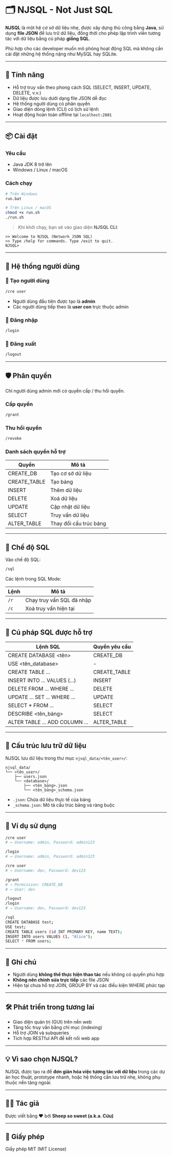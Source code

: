 # 🗂️ NJSQL - Not Just SQL

**NJSQL** là một hệ cơ sở dữ liệu nhẹ, được xây dựng thủ công bằng **Java**, sử dụng **file JSON** để lưu trữ dữ liệu, đồng thời cho phép lập trình viên tương tác với dữ liệu bằng cú pháp **giống SQL**.

Phù hợp cho các developer muốn mô phỏng hoạt động SQL mà không cần cài đặt những hệ thống nặng như MySQL hay SQLite.

---

## 🚀 Tính năng

- Hỗ trợ truy vấn theo phong cách SQL (SELECT, INSERT, UPDATE, DELETE, v.v.)
- Dữ liệu được lưu dưới dạng file JSON dễ đọc
- Hệ thống người dùng có phân quyền
- Giao diện dòng lệnh (CLI) có lịch sử lệnh
- Hoạt động hoàn toàn offline tại `localhost:2801`

---

## 📦 Cài đặt

### Yêu cầu
- Java JDK 8 trở lên
- Windows / Linux / macOS

### Cách chạy
```bash
# Trên Windows
run.bat

# Trên Linux / macOS
chmod +x run.sh
./run.sh
```

> Khi khởi chạy, bạn sẽ vào giao diện **NJSQL CLI**:
```
>> Welcome to NJSQL (Network JSON SQL)
>> Type /help for commands. Type /exit to quit.
NJSQL>
```

---

## 🔐 Hệ thống người dùng

### 👤 Tạo người dùng
```bash
/cre user
```
- Người dùng đầu tiên được tạo là **admin**
- Các người dùng tiếp theo là **user con** trực thuộc admin

### 🔑 Đăng nhập
```bash
/login
```

### 🚪 Đăng xuất
```bash
/logout
```

---

## 🛡️ Phân quyền

Chỉ người dùng admin mới có quyền cấp / thu hồi quyền.

### Cấp quyền
```bash
/grant
```

### Thu hồi quyền
```bash
/revoke
```

### Danh sách quyền hỗ trợ

| Quyền         | Mô tả                          |
|---------------|--------------------------------|
| CREATE_DB     | Tạo cơ sở dữ liệu              |
| CREATE_TABLE  | Tạo bảng                       |
| INSERT        | Thêm dữ liệu                   |
| DELETE        | Xoá dữ liệu                    |
| UPDATE        | Cập nhật dữ liệu               |
| SELECT        | Truy vấn dữ liệu               |
| ALTER_TABLE   | Thay đổi cấu trúc bảng         |

---

## 🧠 Chế độ SQL

Vào chế độ SQL:
```bash
/sql
```

Các lệnh trong SQL Mode:

| Lệnh   | Mô tả                            |
|--------|----------------------------------|
| `/r`   | Chạy truy vấn SQL đã nhập        |
| `/c`   | Xoá truy vấn hiện tại            |

---

## 📘 Cú pháp SQL được hỗ trợ

| Lệnh SQL                            | Quyền yêu cầu       |
|------------------------------------|---------------------|
| CREATE DATABASE <tên>              | CREATE_DB           |
| USE <tên_database>                 | -                   |
| CREATE TABLE ...                   | CREATE_TABLE        |
| INSERT INTO ... VALUES (...)       | INSERT              |
| DELETE FROM ... WHERE ...          | DELETE              |
| UPDATE ... SET ... WHERE ...       | UPDATE              |
| SELECT * FROM ...                  | SELECT              |
| DESCRIBE <tên_bảng>                | SELECT              |
| ALTER TABLE ... ADD COLUMN ...     | ALTER_TABLE         |

---

## 📂 Cấu trúc lưu trữ dữ liệu

NJSQL lưu dữ liệu trong thư mục `njsql_data/<tên_user>/`:

```
njsql_data/
└── <tên_user>/
    ├── users.json
    └── <database>/
        ├── <tên_bảng>.json
        └── <tên_bảng>_schema.json
```

- `.json`: Chứa dữ liệu thực tế của bảng
- `_schema.json`: Mô tả cấu trúc bảng và ràng buộc

---

## 🧪 Ví dụ sử dụng

```bash
/cre user
# → Username: admin, Password: admin123

/login
# → Username: admin, Password: admin123

/cre user
# → Username: dev, Password: dev123

/grant
# → Permission: CREATE_DB
# → User: dev

/logout
/login
# → Username: dev, Password: dev123

/sql
CREATE DATABASE test;
USE test;
CREATE TABLE users (id INT PRIMARY KEY, name TEXT);
INSERT INTO users VALUES (1, "Alice");
SELECT * FROM users;
```

---

## 📝 Ghi chú

- Người dùng **không thể thực hiện thao tác** nếu không có quyền phù hợp
- **Không nên chỉnh sửa trực tiếp** các file JSON
- Hiện tại chưa hỗ trợ JOIN, GROUP BY và các điều kiện WHERE phức tạp

---

## 🛠️ Phát triển trong tương lai

- Giao diện quản trị (GUI) trên nền web
- Tăng tốc truy vấn bằng chỉ mục (indexing)
- Hỗ trợ JOIN và subqueries
- Tích hợp RESTful API để kết nối web app

---

## 💡 Vì sao chọn NJSQL?

NJSQL được tạo ra để **đơn giản hóa việc tương tác với dữ liệu** trong các dự án học thuật, prototype nhanh, hoặc hệ thống cần lưu trữ nhẹ, không phụ thuộc nền tảng ngoài.

---

## 👨‍💻 Tác giả

Được viết bằng ❤️ bởi **Sheep so sweet (a.k.a. Cừu)**

---

## 📜 Giấy phép

Giấy phép MIT (MIT License)
